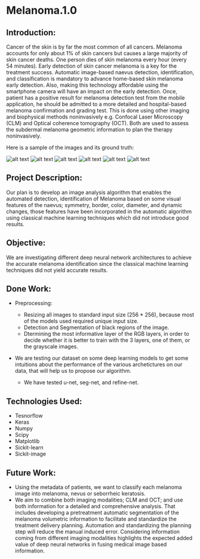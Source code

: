 # Melanoma.1.0
## Introduction:
Cancer of the skin is by far the most common of all cancers. Melanoma accounts for only about 1% of skin cancers but causes a large majority of skin cancer deaths. One person dies of skin melanoma every hour (every 54 minutes). Early detection of skin cancer melanoma is a key for the treatment success. Automatic image-based naevus detection, identification, and classification is mandatory to advance home-based skin melanoma early detection. Also, making this technology affordable using the smartphone camera will have an impact on the early detection. Once, patient has a positive result for melanoma detection test from the mobile application, he should be admitted to a more detailed and hospital-based melanoma confirmation and grading test. This is done using other imaging and biophysical methods noninvasively e.g. Confocal Laser Microscopy (CLM) and Optical coherence tomography (OCT). Both are used to assess the subdermal melanoma geometric information to plan the therapy noninvasively.


Here is a sample of the images and its ground truth:


![alt text](https://raw.githubusercontent.com/ahmedshahin9/melanoma.1.0/master/dataset/train/image/0000000_17_padding.jpg)
![alt text](https://raw.githubusercontent.com/ahmedshahin9/melanoma.1.0/master/dataset/train/image/0003056_17_padding.jpg)
![alt text](https://raw.githubusercontent.com/ahmedshahin9/melanoma.1.0/master/dataset/train/image/0010029_17_padding.jpg)
![alt text](https://raw.githubusercontent.com/ahmedshahin9/melanoma.1.0/master/dataset/train/label/0000000_17_mask.png)
![alt text](https://raw.githubusercontent.com/ahmedshahin9/melanoma.1.0/master/dataset/train/label/0003056_17_mask.png)
![alt text](https://raw.githubusercontent.com/ahmedshahin9/melanoma.1.0/master/dataset/train/label/0010029_17_mask.png)

## Project Description:
Our plan is to develop an image analysis algorithm that enables the automated detection, identification of Melanoma based on some visual features of the naevus; symmetry, border, color, diameter, and dynamic changes, those features have been incorporated in the automatic algorithm using classical machine learning techniques which did not introduce good results.
  
## Objective:
We are investigating different deep neural network architectures to achieve the accurate melanoma identification since the classical machine learning techniques did not yield accurate results.

## Done Work:
* Preprocessing:
  - Resizing all images to standard input size (256 * 256), because most of the models used required unique input size.
  - Detection and Segmentation of black regions of the image.
  - Dtermining the most informative layer of the RGB layers, in order to decide whether it is better to train with the 3 layers, one of them, or the grayscale images.

* We are testing our dataset on some deep learning models to get some intuitions about the performance of the various archetictures on our data, that will help us to propose our algorithm.
  - We have tested u-net, seg-net, and refine-net.

## Technologies Used:
  - Tesnorflow
  - Keras
  - Numpy
  - Scipy
  - Matplotlib
  - Sickit-learn
  - Sickit-image
  
  
## Future Work:
  - Using the metadata of patients, we want to classify each melanoma image into melanoma, nevus or seborrheic keratosis.
  - We aim to combine both imaging modalities; CLM and OCT; and use both information for a detailed and comprehensive analysis. That includes developing a pretreatment automatic segmentation of the melanoma volumetric information to facilitate and standardize the treatment delivery planning. Automation and standardizing the planning step will reduce the manual induced error. Considering information coming from different imaging modalities highlights the expected added value of deep neural networks in fusing medical image based information.

